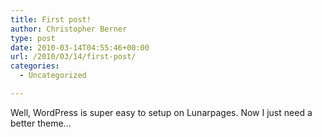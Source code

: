 ```yaml
---
title: First post!
author: Christopher Berner
type: post
date: 2010-03-14T04:55:46+00:00
url: /2010/03/14/first-post/
categories:
  - Uncategorized

---
```

Well, WordPress is super easy to setup on Lunarpages. Now I just need a better theme...
